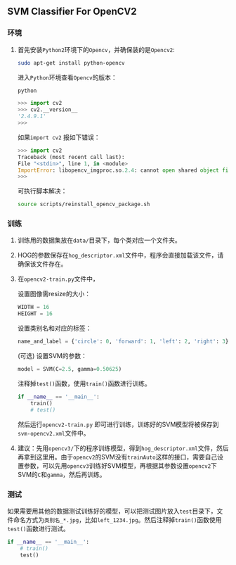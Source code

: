 ## SVM Classifier For OpenCV2

### 环境
1. 首先安装`Python2`环境下的`Opencv`，并确保装的是`Opencv2`:

    ```bash
    sudo apt-get install python-opencv
    ```

    进入`Python`环境查看`Opencv`的版本：

    ```python
    python

    >>> import cv2
    >>> cv2.__version__
    '2.4.9.1'
    >>> 

    ```

    如果`import cv2` 报如下错误：

    ```python
    >>> import cv2
    Traceback (most recent call last):
    File "<stdin>", line 1, in <module>
    ImportError: libopencv_imgproc.so.2.4: cannot open shared object file: No such file or directory
    >>> 

    ```

    可执行脚本解决：

    ```bash
    source scripts/reinstall_opencv_package.sh 
    ```

### 训练

1. 训练用的数据集放在`data/`目录下，每个类对应一个文件夹。
2. HOG的参数保存在`hog_descriptor.xml`文件中，程序会直接加载该文件，请确保该文件存在。
3. 在`opencv2-train.py`文件中，

    设置图像需resize的大小：

    ```python
    WIDTH = 16
    HEIGHT = 16
    ```

    设置类别名和对应的标签：

    ```python
    name_and_label = {'circle': 0, 'forward': 1, 'left': 2, 'right': 3}
    ```

    (可选) 设置SVM的参数：

    ```python
    model = SVM(C=2.5, gamma=0.50625)
    ```

    注释掉`test()`函数，使用`train()`函数进行训练。

    ```python
    if __name__ == '__main__':
        train()
        # test()
    ```

    然后运行`opencv2-train.py` 即可进行训练，训练好的SVM模型将被保存到`svm-opencv2.xml`文件中。
4. 建议：先用`opencv3/`下的程序训练模型，得到`hog_descriptor.xml`文件，然后再拿到这里用。由于`opencv2`的SVM没有`trainAuto`这样的接口，需要自己设置参数，可以先用`opencv3`训练好SVM模型，再根据其参数设置`opencv2`下SVM的`C`和`gamma`，然后再训练。

### 测试

如果需要用其他的数据测试训练好的模型，可以把测试图片放入`test`目录下，文件命名方式为`类别名_*.jpg`，比如`left_1234.jpg`。然后注释掉`train()`函数使用`test()`函数进行测试。

```python
if __name__ == '__main__':
    # train()
    test()
```